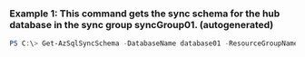 ### Example 1: This command gets the sync schema for the hub database in the sync group syncGroup01. (autogenerated)
```powershell
PS C:\> Get-AzSqlSyncSchema -DatabaseName database01 -ResourceGroupName ResourceGroup01 -ServerName Server01 -SyncGroupName syncGroup01
```

